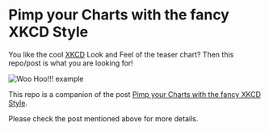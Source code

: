 # Pimp your Charts with the fancy XKCD Style

You like the cool [XKCD](http://xkcdgraphs.com/) Look and Feel of the teaser chart?
Then this repo/post is what you are looking for!

![Woo Hoo!!! example](https://devops.datenkollektiv.de/assets/images/2018/11/xkcd-teaser.svg)

This repo is a companion of the post [Pimp your Charts with the fancy XKCD Style](https://devops.datenkollektiv.de/pimp-your-charts-with-the-fancy-xkcd-style.html).

Please check the post mentioned above for more details.
